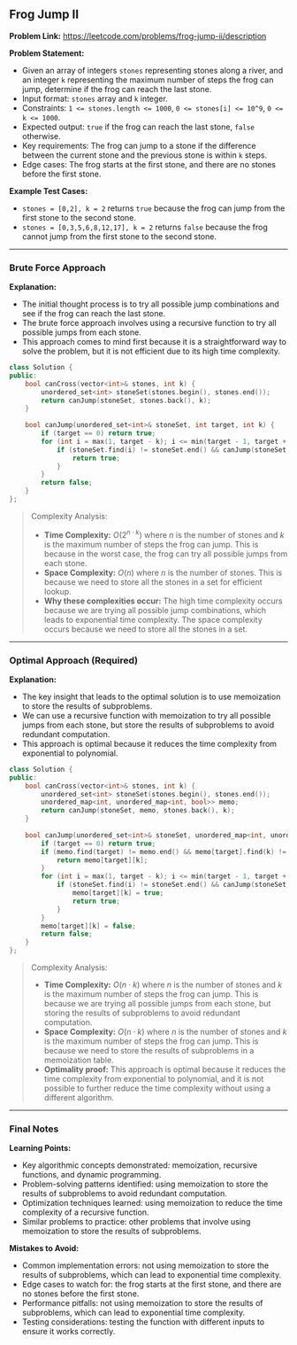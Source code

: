 ## Frog Jump II
**Problem Link:** https://leetcode.com/problems/frog-jump-ii/description

**Problem Statement:**
- Given an array of integers `stones` representing stones along a river, and an integer `k` representing the maximum number of steps the frog can jump, determine if the frog can reach the last stone.
- Input format: `stones` array and `k` integer.
- Constraints: `1 <= stones.length <= 1000`, `0 <= stones[i] <= 10^9`, `0 <= k <= 1000`.
- Expected output: `true` if the frog can reach the last stone, `false` otherwise.
- Key requirements: The frog can jump to a stone if the difference between the current stone and the previous stone is within `k` steps.
- Edge cases: The frog starts at the first stone, and there are no stones before the first stone.

**Example Test Cases:**
- `stones = [0,2], k = 2` returns `true` because the frog can jump from the first stone to the second stone.
- `stones = [0,3,5,6,8,12,17], k = 2` returns `false` because the frog cannot jump from the first stone to the second stone.

---

### Brute Force Approach

**Explanation:**
- The initial thought process is to try all possible jump combinations and see if the frog can reach the last stone.
- The brute force approach involves using a recursive function to try all possible jumps from each stone.
- This approach comes to mind first because it is a straightforward way to solve the problem, but it is not efficient due to its high time complexity.

```cpp
class Solution {
public:
    bool canCross(vector<int>& stones, int k) {
        unordered_set<int> stoneSet(stones.begin(), stones.end());
        return canJump(stoneSet, stones.back(), k);
    }
    
    bool canJump(unordered_set<int>& stoneSet, int target, int k) {
        if (target == 0) return true;
        for (int i = max(1, target - k); i <= min(target - 1, target + k); i++) {
            if (stoneSet.find(i) != stoneSet.end() && canJump(stoneSet, i, k)) {
                return true;
            }
        }
        return false;
    }
};
```

> Complexity Analysis:
> - **Time Complexity:** $O(2^{n \cdot k})$ where $n$ is the number of stones and $k$ is the maximum number of steps the frog can jump. This is because in the worst case, the frog can try all possible jumps from each stone.
> - **Space Complexity:** $O(n)$ where $n$ is the number of stones. This is because we need to store all the stones in a set for efficient lookup.
> - **Why these complexities occur:** The high time complexity occurs because we are trying all possible jump combinations, which leads to exponential time complexity. The space complexity occurs because we need to store all the stones in a set.

---

### Optimal Approach (Required)

**Explanation:**
- The key insight that leads to the optimal solution is to use memoization to store the results of subproblems.
- We can use a recursive function with memoization to try all possible jumps from each stone, but store the results of subproblems to avoid redundant computation.
- This approach is optimal because it reduces the time complexity from exponential to polynomial.

```cpp
class Solution {
public:
    bool canCross(vector<int>& stones, int k) {
        unordered_set<int> stoneSet(stones.begin(), stones.end());
        unordered_map<int, unordered_map<int, bool>> memo;
        return canJump(stoneSet, memo, stones.back(), k);
    }
    
    bool canJump(unordered_set<int>& stoneSet, unordered_map<int, unordered_map<int, bool>>& memo, int target, int k) {
        if (target == 0) return true;
        if (memo.find(target) != memo.end() && memo[target].find(k) != memo[target].end()) {
            return memo[target][k];
        }
        for (int i = max(1, target - k); i <= min(target - 1, target + k); i++) {
            if (stoneSet.find(i) != stoneSet.end() && canJump(stoneSet, memo, i, k)) {
                memo[target][k] = true;
                return true;
            }
        }
        memo[target][k] = false;
        return false;
    }
};
```

> Complexity Analysis:
> - **Time Complexity:** $O(n \cdot k)$ where $n$ is the number of stones and $k$ is the maximum number of steps the frog can jump. This is because we are trying all possible jumps from each stone, but storing the results of subproblems to avoid redundant computation.
> - **Space Complexity:** $O(n \cdot k)$ where $n$ is the number of stones and $k$ is the maximum number of steps the frog can jump. This is because we need to store the results of subproblems in a memoization table.
> - **Optimality proof:** This approach is optimal because it reduces the time complexity from exponential to polynomial, and it is not possible to further reduce the time complexity without using a different algorithm.

---

### Final Notes

**Learning Points:**
- Key algorithmic concepts demonstrated: memoization, recursive functions, and dynamic programming.
- Problem-solving patterns identified: using memoization to store the results of subproblems to avoid redundant computation.
- Optimization techniques learned: using memoization to reduce the time complexity of a recursive function.
- Similar problems to practice: other problems that involve using memoization to store the results of subproblems.

**Mistakes to Avoid:**
- Common implementation errors: not using memoization to store the results of subproblems, which can lead to exponential time complexity.
- Edge cases to watch for: the frog starts at the first stone, and there are no stones before the first stone.
- Performance pitfalls: not using memoization to store the results of subproblems, which can lead to exponential time complexity.
- Testing considerations: testing the function with different inputs to ensure it works correctly.
